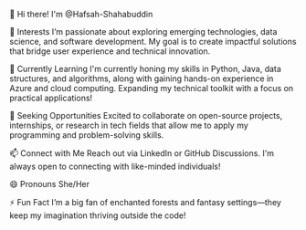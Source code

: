 👋 Hi there! I'm @Hafsah-Shahabuddin

👀 Interests
I’m passionate about exploring emerging technologies, data science, and software development. My goal is to create impactful solutions that bridge user experience and technical innovation.

🌱 Currently Learning
I'm currently honing my skills in Python, Java, data structures, and algorithms, along with gaining hands-on experience in Azure and cloud computing. 
Expanding my technical toolkit with a focus on practical applications!

💼 Seeking Opportunities
Excited to collaborate on open-source projects, internships, or research in tech fields that allow me to apply my programming and problem-solving skills.

📫 Connect with Me
Reach out via LinkedIn or GitHub Discussions. I'm always open to connecting with like-minded individuals!

😄 Pronouns
She/Her

⚡ Fun Fact
I’m a big fan of enchanted forests and fantasy settings—they keep my imagination thriving outside the code!
